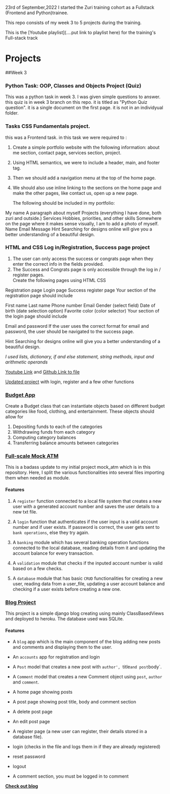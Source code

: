 23rd of September,2022 I started the Zuri training cohort  as a Fullstack (Frontend and Python)trainee. 

This repo consists of my week 3 to 5 projects during the training.

This is the [Youtube playlist](....put link to playlist here) for the training's Full-stack track

# Projects
##Week 3

### Python Task: OOP, Classes and Objects Project (Quiz)
This was a python task in week 3. I was given simple questions to answer. this quiz is in week 3 branch on this repo. it is titled as "Python Quiz question". it is a single document on the first page. it is not in an individyual folder.

### Tasks CSS Fundamentals project.
this was a Frontend task. in this task we were required to : 

1. Create a simple portfolio website with the following information: about me section, contact page, services section, project.
2. Using HTML semantics, we were to include a header, main, and footer tag. 
3. Then we should add a navigation menu at the top of the home page. 
4. We should also use inline linking to the sections on the home page and make the other pages, like contact us, open up a new page.
    
    The following should be included in my portfolio: 

My name
A paragraph about myself
Projects (everything I have done, both zuri and outside.)
Services 
Hobbies, priorities, and other skills
Somewhere on the page where it makes sense visually, I am to add a photo of myself.
Name
Email
Message
Hint Searching for designs online will give you a better understanding of a beautiful design.

### HTML and CSS Log in/Registration, Success page project

   1. The user can only access the success or congrats page when they enter the correct info in the fields provided.
   2. The Success and Congrats page is only accessible through the log in / register pages.  
   Create the following pages using HTML CSS

Registration page
Login page
Success register page
Your section of the registration page should include

First name 
Last name
Phone number
Email 
Gender (select field)
Date of birth (date selection option)
Favorite color (color selector)
Your section of the login page should include

Email and
password
If the user uses the correct format for email and password, the user should be navigated to the success page.

Hint Searching for designs online will give you a better understanding of a beautiful design.


   *I used lists, dictionary, if and else statement, string methods, input and arithmetic operands*
   
   [Youtube Link](https://www.youtube.com/watch?v=KuZwwbNBhY0&list=PLxuUHF3OiqfWAITD4gPUHZ1GcYRqmyF7P&index=15) and [Github Link to file](https://github.com/PrechyDev/Zuri/blob/main/mock_atm.py)

   [Updated project](https://github.com/PrechyDev/Zuri/blob/main/updated_mock_atm.py) with login, register and a few other functions
    
    
### [Budget App](https://github.com/PrechyDev/Zuri/blob/main/budget.py)
   Create a Budget class that can instantiate objects based on different budget categories like food, clothing, and entertainment. These objects       should allow for
   1.  Depositing funds to each of the categories
   2.  Withdrawing funds from each category
   3.  Computing category balances
   4.  Transferring balance amounts between categories
   
   
### [Full-scale Mock ATM](https://github.com/PrechyDev/Mock-ATM)
This is a badass update to my initial project mock_atm which is in this repository. Here, I split the various functionalities into several files
importing them when needed as module.

#### Features
1. A `register` function connected to a local file system that creates a new user with a generated account number and saves the user details to a new txt file.

2. A `login` function that authenticates if the user input is a valid account number and if user exists. If password is correct, the user gets sent
to `bank operations`, else they try again.

3. A `banking` module  which has several banking operation functions connected to the local database, reading details from it and updating the account 
balance for every transaction.

4. A `validation` module that checks if the inputed account number is valid based on a few checks.

5. A `database` module that has basic `CRUD` functionalities for creating a new user, reading data from a user_file, updating a user account balance
and checking if a user exists before creating a new one.


### [Blog Project](https://github.com/PrechyDev/Django-Blog)
This project is a simple django blog creating using mainly ClassBasedViews and deployed to heroku.
The database used was SQLite.

#### Features

- A `blog` app which is the main component of the blog adding new posts and comments and displaying them to the user.

- An `accounts` app for registration and login

- A `Post` model that creates a new post with `author', `title` and post `body`.

- A  `Comment` model that creates a new Comment object using `post`, `author` and `comment`.

- A home page showing posts

- A post page showing post title, body and comment section

 -  A delete post page 

 -  An edit post page

 -  A register page (a new user can register, their details stored in a database file). 

-    login (checks in the file and logs them in if they are already registered)

-    reset password

-    logout

-    A comment section, you must be logged in to comment

 **[Check out blog](http://prechy-blog.herokuapp.com)**

